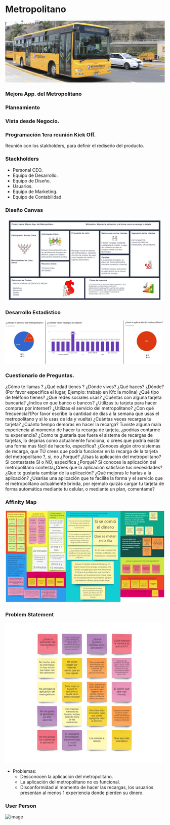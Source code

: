 # Metropolitano
![Imágenes](assets/img/metropolitano.jpg) 

### Mejora App. del Metropolitano

### Planeamiento
### Vista desde Negocio.
### Programación 1era reunión Kick Off.
Reunión con los stakholders, para definir el rediseño del producto.

### Stackholders
- Personal CEO.
- Equipo de Desarrollo.
- Equipo de Diseño.
- Usuarios.
- Equipo de Marketing.
- Equipo de Contabilidad.

### Diseño Canvas
![Imágenes](assets/img/canva.jpg) 

### Desarrollo Estadístico
![Imágenes](assets/img/resumenestadistico.jpg)

### Cuestionario de Preguntas.
¿Cómo te llamas ?
¿Qué edad tienes ?
¿Dónde vives?
¿Qué haces?
¿Dónde? (Por favor especifica el lugar, Ejemplo: trabajo en Kfc la molina)
¿Qué tipo de teléfono tienes?
¿Qué redes sociales usas?
¿Cuéntas con alguna tarjeta bancaria?
¿Indica en que banco o bancos?
¿Utilizas tu tarjeta para hacer compras por internet?
¿Utilizas el servicio del metropolitano?
¿Con qué frecuencia?(Por favor escribe la cantidad de días a la semana que usas el metropolitano y si lo usas de ida y vuelta)
¿Cuántas veces recargas tu tarjeta?
¿Cuánto tiempo demoras en hacer la recarga?
Tuviste alguna mala experiencia al momento de hacer tu recarga de tarjeta, ¿podrías contarme tu experiencia?
¿Como te gustaría que fuera el sistema de recargas de tarjetas, lo dejarías como actualmente funciona, o crees que podría existir una forma mas fácil de hacerlo, especifica?
¿Conoces algún otro sistemas de recarga, que TÚ crees que podría funcionar en la recarga de la tarjeta del metropolitano ?, si, no ¿Porqué?
¿Usas la aplicación del metropolitano?
Si contestaste SI o NO; especifica ¿Porqué?
Si conoces la aplicación del metropolitano contesta¿Crees que la aplicación satisface tus necesidades?
¿Que te gustaría cambiar de la aplicación?
¿Qué mejoras le harías a la aplicación?
¿Usarías una aplicación que te facilite la forma y el servicio que el metropolitano actualmente brinda, por ejemplo quizás cargar tu tarjeta de forma automática mediante tu celular, o mediante un plan, comentame?

### Affinity Map
![Imágenes](assets/img/afinitimap.jpg)

### Problem Statement
![Imágenes](assets/img/problemStatement1.jpg)

- Problemas:
  - Desconocen la aplicación del metropolitano.
  - La aplicación del metropolitano no es funcional.
  - Disconformidad al momento de hacer las recargas, los usuarios presentan al menos 1 experiencia donde pierden su dinero.
  
### User Person
![image](https://user-images.githubusercontent.com/32305619/37626619-c8a4a854-2b9e-11e8-9030-e4b011809d40.png)
